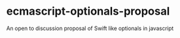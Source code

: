# ecmascript-optionals-proposal
An open to discussion proposal of Swift like optionals in javascript
